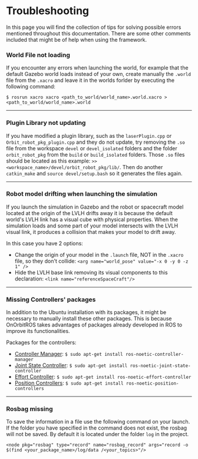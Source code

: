 # Troubleshooting

In this page you will find the collection of tips for solving possible errors mentioned throughout this documentation. There are some other comments included that might be of help when using the framework.

### World File not loading
If you encounter any errors when launching the world, for example that the default Gazebo world loads instead of your own, create manually the `.world` file from the `.xacro` and leave it in the worlds forlder by executing the following command: 

    $ rosrun xacro xacro <path_to_world/world_name>.world.xacro > <path_to_world/world_name>.world
---

### Plugin Library not updating
If you have modified a plugin library, such as the `laserPlugin.cpp` or `Orbit_robot_pkg_plugin.cpp` and they do not update, try removing the `.so` file from the workspace `devel` or `devel_isolated` folders and the folder `orbit_robot_pkg` from the `build` or `build_isolated` folders. Those `.so` files should be located as this example: `>> <workspace_name>/devel/orbit_robot_pkg/lib/`. Then do another `catkin_make` and `source devel/setup.bash` so it generates the files again. 

---

### Robot model drifting when launching the simulation
If you launch the simulation in Gazebo and the robot or spacecraft model located at the origin of the LVLH drifts away it is because the default world's LVLH link has a visual cube with physical properties. When the simulation loads and some part of your model intersects with the LVLH visual link, it produces a collision that makes your model to drift away. 

In this case you have 2 options: 

- Change the origin of your model in the `.launch` file, NOT in the `.xacro` file, so they don't collide: `<arg name="world_pose" value="-x 0 -y 0 -z 1" />`
- Hide the LVLH base link removing its visual components to this declaration: `<link name="referenceSpaceCraft"/>`

---

### Missing Controllers' packages
In addition to the Ubuntu installation with its packages, it might be necessary to manually install these other packages. This is because OnOrbitROS takes advantages of packages already developed in ROS to improve its functionalities.

Packages for the controllers:

- [Controller Manager](https://wiki.ros.org/controller_manager): `$ sudo apt-get install ros-noetic-controller-manager`
- [Joint State Controller](https://wiki.ros.org/joint_state_controller):    `$ sudo apt-get install ros-noetic-joint-state-controller`
- [Effort Controller](https://wiki.ros.org/effort_controllers): `$ sudo apt-get install ros-noetic-effort-controller`
- [Position Controllers](https://wiki.ros.org/position_controllers):    `$ sudo apt-get install ros-noetic-position-controllers`  

---

### Rosbag missing
To save the information in a file use the following command on your launch. If the folder you have specified in the command does not exist, the rosbag will not be saved. By default it is located under the folder `log` in the project.

    <node pkg="rosbag" type="record" name="rosbag_record" args="record -o $(find <your_package_name>/log/data /<your_topics>"/>